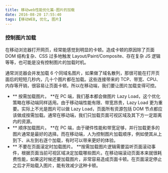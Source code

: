 ```yaml
---
title: 移动web性能优化篇-图片的加载
date: 2016-08-20 17:55:40
tags: [移动WEB, 优化, 图片]
---
```


### 控制图片加载
在移动浏览器打开网页，经常能感觉到明显的卡顿。造成卡顿的原因除了页面 DOM 结构复杂、CSS 过多地触发 Layout/Paint/Composite、存在复杂 JS 逻辑等等，也可能是没有控制图片的加载时机。

通常浏览器会并发加载 6 个同域名图片，如果做了域名散列，那很可能在打开页面后的短短几秒内，几十个图片都在加载。这些连接带来的 TCP、带宽、CPU、内存等开销，很容易让页面卡顿。所以在移动端，我们要让图片加载变得可控。

- ** 按需加载图片。 **在 PC 端，我们基本都会做图片 Lazy Load，这个优化策略在移动端同样适用。由于移动端性能有限、带宽昂贵，Lazy Load 更为重要。实际上不光是图片可以做 Lazy Load，页面所有资源包括 DOM 节点都应该做成按需加载。通常在移动端，我们只加载页面可视区域及其下方一定距离内的资源。
- ** 顺序加载图片。 **在 PC 端，由于硬件性能和带宽足够，并行加载更多的图片通常是最好的选择。而在移动端，人为控制图片加载顺序，例如使其从上到下、从左到右逐个加载，有时可以带来更好的体验。
- ** 不要在页面滚定时加载图片。 **按需加载图片逻辑需要监听页面滚动事件，根据页面当前可视区域决定加载哪些图片。在移动端滚动页面本来就很耗费性能，如果这时候还要加载图片，非常容易造成页面卡顿。在页面滚定停止之后才开始载入图片，能有效减少这种卡顿。